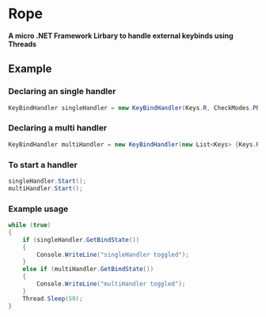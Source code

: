# Rope
__A micro .NET Framework Lirbary to handle external keybinds using Threads__

## Example
### Declaring an single handler
```cs
KeyBindHandler singleHandler = new KeyBindHandler(Keys.R, CheckModes.PRESSED, isBackground: true, delay: 50);
```
### Declaring a multi handler
```cs
KeyBindHandler multiHandler = new KeyBindHandler(new List<Keys> {Keys.R, Keys.O, Keys.P, Keys.E }, CheckModes.PRESSED, isBackground: true, delay: 50);
```
### To start a handler
```cs
singleHandler.Start();
multiHandler.Start();
```

### Example usage
```cs
while (true)
{
    if (singleHandler.GetBindState())
    {
        Console.WriteLine("singleHandler toggled");
    }
    else if (multiHandler.GetBindState())
    {
        Console.WriteLine("multiHandler toggled");
    }
    Thread.Sleep(50);
}

```

